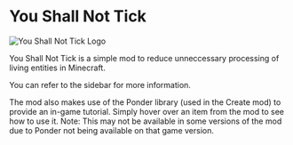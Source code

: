 # You Shall Not Tick

![You Shall Not Tick Logo](/youshallnottick.webp)

You Shall Not Tick is a simple mod to reduce unneccessary processing of living entities in Minecraft.

You can refer to the sidebar for more information.

The mod also makes use of the Ponder library (used in the Create mod) to provide an in-game tutorial. Simply hover over an item from the mod to see how to use it.
Note: This may not be available in some versions of the mod due to Ponder not being available on that game version.
